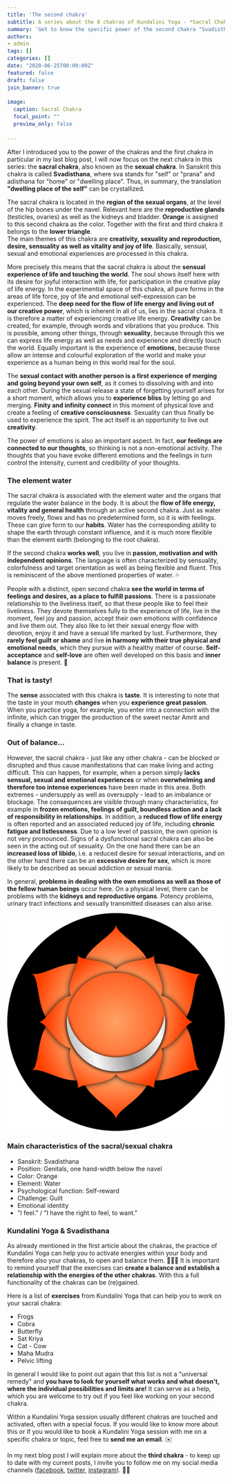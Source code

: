 ```yaml
---
title: 'The second chakra'
subtitle: A series about the 8 chakras of Kundalini Yoga - *Sacral Chakra*
summary: 'Get to know the specific power of the second chakra "Svadisthana", where we focus on creativity, sexuality and emotions.'
authors: 
- admin
tags: []
categories: []
date: "2020-06-25T00:00:00Z"
featured: false
draft: false
join_banner: true

image:
  caption: Sacral Chakra
  focal_point: ""
  preview_only: false

---
```


After I introduced you to the power of the chakras and the first chakra in particular in my last blog post, I will now focus on the next chakra in this series: the **sacral chakra**, also known as the **sexual chakra**. 
In Sanskrit this chakra is called **Svadisthana**, where sva stands for "self" or "prana" and adisthana for "home" or "dwelling place". Thus, in summary, the translation **"dwelling place of the self"** can be crystallized. 

The sacral chakra is located in the **region of the sexual organs**, at the level of the hip bones under the navel. Relevant here are the **reproductive glands** (testicles, ovaries) as well as the kidneys and bladder. 
**Orange** is assigned to this second chakra as the color. Together with the first and third chakra it belongs to the **lower triangle**.  
The main themes of this chakra are **creativity, sexuality and reproduction, desire, sensuality as well as vitality and joy of life**. Basically, sensual, sexual and emotional experiences are processed in this chakra.

More precisely this means that the sacral chakra is about the **sensual experience of life and touching the world**. The soul shows itself here with its desire for joyful interaction with life, for participation in the creative play of life energy. In the experimential space of this chakra, all pure forms in the areas of life force, joy of life and emotional self-expression can be experienced. The **deep need for the flow of life energy and living out of our creative power**, which is inherent in all of us, lies in the sacral chakra. It is therefore a matter of experiencing creative life energy. **Creativity** can be created, for example, through words and vibrations that you produce. 
This is possible, among other things, through **sexuality**, because through this we can express life energy as well as needs and experience and directly touch the world. Equally important is the experience of **emotions**, because these allow an intense and colourful exploration of the world and make your experience as a human being in this world real for the soul. 

The **sexual contact with another person is a first experience of merging and going beyond your own self**, as it comes to dissolving with and into each other. During the sexual release a state of forgetting yourself arises for a short moment, which allows you to **experience bliss** by letting go and merging. **Finity and infinity connect** in this moment of physical love and create a feeling of **creative consciousness**. Sexuality can thus finally be used to experience the spirit. The act itself is an opportunity to live out **creativity**. 

The power of emotions is also an important aspect. In fact, **our feelings are connected to our thoughts**, so thinking is not a non-emotional activity. The thoughts that you have evoke different emotions and the feelings in turn control the intensity, current and credibility of your thoughts. 

### The element water 

The sacral chakra is associated with the element water and the organs that regulate the water balance in the body. It is about the **flow of life energy, vitality and general health** through an active second chakra. 
Just as water moves freely, flows and has no predetermined form, so it is with feelings. These can give form to our **habits**. Water has the corresponding ability to shape the earth through constant influence, and it is much more flexible than the element earth (belonging to the root chakra).

If the second chakra **works well**, you live in **passion, motivation and with independent opinions**. The language is often characterized by sensuality, colorfulness and target orientation as well as being flexible and fluent. This is reminiscent of the above mentioned properties of water. 💦

People with a distinct, open second chakra **see the world in terms of feelings and desires, as a place to fulfill passions**. There is a passionate relationship to the liveliness itself, so that these people like to feel their liveliness. They devote themselves fully to the experience of life, live in the moment, feel joy and passion, accept their own emotions with confidence and live them out. They also like to let their sexual energy flow with devotion, enjoy it and have a sexual life marked by lust. 
Furthermore, they **rarely feel guilt or shame** and live **in harmony with their true physical and emotional needs**, which they pursue with a healthy matter of course. **Self-acceptance** and **self-love** are often well developed on this basis and **inner balance** is present. 🧡

### That is tasty! 

The **sense** associated with this chakra is **taste**. It is interesting to note that the taste in your mouth **changes** when you **experience great passion**. When you practice yoga, for example, you enter into a connection with the infinite, which can trigger the production of the sweet nectar Amrit and finally a change in taste. 

### Out of balance...

However, the sacral chakra - just like any other chakra - can be blocked or disrupted and thus cause manifestations that can make living and acting difficult. This can happen, for example, when a person simply **lacks sensual, sexual and emotional experiences** or when **overwhelming and therefore too intense experiences** have been made in this area. Both extremes - undersupply as well as oversupply - lead to an imbalance or blockage.
The consequences are visible through many characteristics, for example in **frozen emotions, feelings of guilt, boundless action and a lack of responsibility in relationships**. In addition, a **reduced flow of life energy** is often reported and an associated reduced joy of life, including **chronic fatigue and listlessness**. Due to a low level of passion, the own opinion is not very pronounced. Signs of a dysfunctional sacral chakra can also be seen in the acting out of sexuality. On the one hand there can be an **increased loss of libido**, i.e. a reduced desire for sexual interactions, and on the other hand there can be an **excessive desire for sex**, which is more likely to be described as sexual addiction or sexual mania. 

In general, **problems in dealing with the own emotions as well as those of the fellow human beings** occur here.
On a physical level, there can be problems with the **kidneys and reproductive organs**. Potency problems, urinary tract infections and sexually transmitted diseases can also arise. 

![sakral chakra](sacral_chakra.png)

### Main characteristics of the sacral/sexual chakra

- Sanskrit: Svadisthana
- Position: Genitals, one hand-width below the navel
- Color: Orange
- Element: Water
- Psychological function: Self-reward
- Challenge: Guilt
- Emotional identity
- "I feel." / "I have the right to feel, to want."

### Kundalini Yoga & Svadisthana

As already mentioned in the first article about the chakras, the practice of Kundalini Yoga can help you to activate energies within your body and therefore also your chakras, to open and balance them. 🧘🏽‍♂️
It is important to remind yourself that the exercises can **create a balance and establish a relationship with the energies of the other chakras**. With this a full functionality of the chakras can be (re)gained. 

Here is a list of **exercises** from Kundalini Yoga that can help you to work on your sacral chakra:

- Frogs
- Cobra
- Butterfly
- Sat Kriya
- Cat - Cow
- Maha Mudra
- Pelvic lifting

In general I would like to point out again that this list is not a "universal remedy" and **you have to look for yourself what works and what doesn't, where the individual possibilities and limits are!** It can serve as a help, which you are welcome to try out if you feel like working on your second chakra.

Within a Kundalini Yoga session usually different chakras are touched and activated, often with a special focus. If you would like to know more about this or if you would like to book a Kundalini Yoga session with me on a specific chakra or topic, feel free to **send me an email**. ✉️

In my next blog post I will explain more about the **third chakra** - to keep up to date with my current posts, I invite you to follow me on my social media channels ([facebook](https://www.facebook.com/ruhahealing), [twitter](https://twitter.com/ruhahealing), [instagram](https://www.instagram.com/ruhahealing)). 🙏🏽
